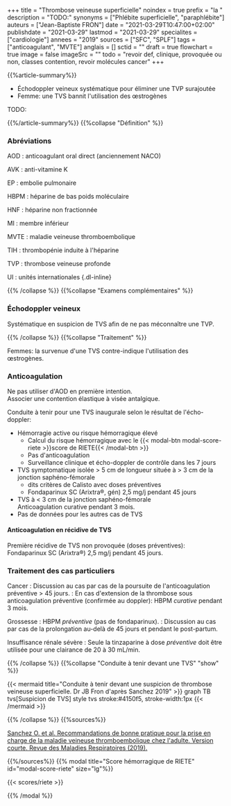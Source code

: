 +++
title = "Thrombose veineuse superficielle"
noindex = true
prefix = "la "
description = "TODO:"
synonyms = ["Phlébite superficielle", "paraphlébite"]
auteurs = ["Jean-Baptiste FRON"]
date = "2021-03-29T10:47:00+02:00"
publishdate = "2021-03-29"
lastmod = "2021-03-29"
specialites = ["cardiologie"]
annees = "2019"
sources = ["SFC", "SPLF"]
tags = ["anticoagulant", "MVTE"]
anglais = []
sctid = ""
draft = true
flowchart = true
image = false
imageSrc = ""
todo = "revoir def, clinique, provoquée ou non, classes contention, revoir molécules cancer"
+++

{{%article-summary%}}

- Échodoppler veineux systématique pour éliminer une TVP surajoutée
- Femme: une TVS bannit l'utilisation des œstrogènes

TODO:

{{%/article-summary%}}
{{%collapse "Définition" %}}

### Abréviations

AOD
: anticoagulant oral direct (anciennement NACO)

AVK
: anti-vitamine K

EP
: embolie pulmonaire

HBPM
: héparine de bas poids moléculaire

HNF
: héparine non fractionnée

MI
: membre inférieur

MVTE
: maladie veineuse thromboembolique

TIH
: thrombopénie induite à l'héparine

TVP
: thrombose veineuse profonde

UI
: unités internationales
{.dl-inline}

{{% /collapse %}}
{{%collapse "Examens complémentaires" %}}

### Échodoppler veineux

Systématique en suspicion de TVS afin de ne pas méconnaître une TVP.

{{% /collapse %}}
{{%collapse "Traitement" %}}

Femmes: la survenue d'une TVS contre-indique l'utilisation des œstrogènes.

### Anticoagulation

Ne pas utiliser d'AOD en première intention.  
Associer une contention élastique à visée antalgique.

Conduite à tenir pour une TVS inaugurale selon le résultat de l'écho-doppler:

- Hémorragie active ou risque hémorragique élevé
  - Calcul du risque hémorragique avec le {{< modal-btn modal-score-riete >}}score de RIETE{{< /modal-btn >}}
  - Pas d'anticoagulation
  - Surveillance clinique et écho-doppler de contrôle dans les 7 jours
- TVS symptomatique isolée > 5 cm de longueur située à > 3 cm de la jonction saphéno-fémorale
  - dits critères de Calisto avec doses préventives
  - Fondaparinux SC (Arixtra®, gén) 2,5 mg/j pendant 45 jours
- TVS à < 3 cm de la jonction saphéno-fémorale  
Anticoagulation curative pendant 3 mois.
- Pas de données pour les autres cas de TVS

#### Anticoagulation en récidive de TVS

Première récidive de TVS non provoquée (doses préventives): Fondaparinux SC (Arixtra®) 2,5 mg/j pendant 45 jours.

### Traitement des cas particuliers

Cancer
: Discussion au cas par cas de la poursuite de l'anticoagulation préventive > 45 jours.
: En cas d'extension de la thrombose sous anticoagulation préventive (confirmée au doppler): HBPM *curative* pendant 3 mois.

Grossesse
: HBPM *préventive* (pas de fondaparinux).
: Discussion au cas par cas de la prolongation au-delà de 45 jours et pendant le post-partum.

Insuffisance rénale sévère
: Seule la tinzaparine à dose *préventive* doit être utilisée pour une clairance de 20 à 30 mL/min.

{{% /collapse %}}
{{%collapse "Conduite à tenir devant une TVS" "show" %}}

{{< mermaid title="Conduite à tenir devant une suspicion de thrombose veineuse superficielle. Dr JB Fron d'après Sanchez 2019" >}}
graph TB
  tvs[Suspicion de TVS]
  style tvs stroke:#4150f5, stroke-width:1px
{{< /mermaid >}}

{{% /collapse %}}
{{%sources%}}

[Sanchez O. et al. Recommandations de bonne pratique pour la prise en charge de la maladie veineuse thromboembolique chez l'adulte. Version courte. Revue des Maladies Respiratoires (2019).](https://doi.org/10.1016/j.rmr.2019.01.003)

{{%/sources%}}
{{% modal title="Score hémorragique de RIETE" id="modal-score-riete" size="lg"%}}

{{< scores/riete >}}

{{% /modal %}}
